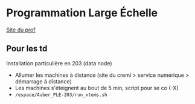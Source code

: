 # Programmation Large Échelle



[Site du prof](https://www.labri.fr/perso/auber/BigDataGL/index.html)



## Pour les td

Installation particulière en 203 (data node)

* Allumer les machines à distance (site du cremi > service numérique > démarrage à distance)
* Les machines s'éteignent au bout de 5 min, script pour se co (-X)
* `/espace/Auber_PLE-203/run_xtems.sh`